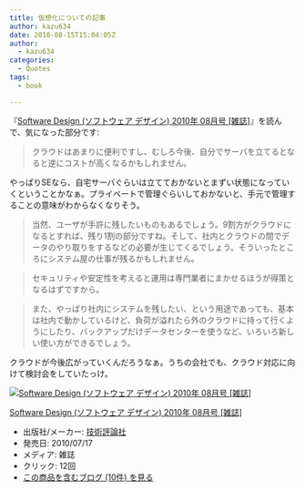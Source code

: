 ```yaml
---
title: 仮想化についての記事
author: kazu634
date: 2010-08-15T15:04:05Z
author:
  - kazu634
categories:
  - Quotes
tags:
  - book

---
```

<div class="section">
<p>
    『<a href="http://d.hatena.ne.jp/asin/B003U4GQEC" onclick="__gaTracker('send', 'event', 'outbound-article', 'http://d.hatena.ne.jp/asin/B003U4GQEC', 'Software Design (ソフトウェア デザイン) 2010年 08月号 [雑誌]');">Software Design (ソフトウェア デザイン) 2010年 08月号 [雑誌]</a>』を読んで、気になった部分です:
</p>
  
<blockquote>
<p>
      クラウドはあまりに便利ですし、むしろ今後、自分でサーバを立てるとなると逆にコストが高くなるかもしれません。
</p>
</blockquote>
  
<p>
    やっぱりSEなら、自宅サーバぐらいは立てておかないとまずい状態になっていくということかなぁ。プライベートで管理ぐらいしておかないと、手元で管理することの意味がわからなくなりそう。
</p>
  
<blockquote>
<p>
      当然、ユーザが手許に残したいものもあるでしょう。9割方がクラウドになるとすれば、残り1割の部分ですね。そして、社内とクラウドの間でデータのやり取りをするなどの必要が生じてくるでしょう。そういったところにシステム屋の仕事が残るかもしれません。
</p>
</blockquote>
  
<blockquote>
<p>
      セキュリティや安定性を考えると運用は専門業者にまかせるほうが得策となるはずですから。
</p>
</blockquote>
  
<blockquote>
<p>
      また、やっぱり社内にシステムを残したい、という用途であっても、基本は社内で動かしているけど、負荷が溢れたら外のクラウドに持って行くようにしたり、バックアップだけデータセンターを使うなど、いろいろ新しい使い方ができるでしょう。
</p>
</blockquote>
  
<p>
    クラウドが今後広がっていくんだろうなぁ。うちの会社でも、クラウド対応に向けて検討会をしていたっけ。
</p>
  
<div class="hatena-asin-detail">
<a href="http://www.amazon.co.jp/dp/B003U4GQEC/?tag=hatena_st1-22&ascsubtag=d-7ibv" onclick="__gaTracker('send', 'event', 'outbound-article', 'http://www.amazon.co.jp/dp/B003U4GQEC/?tag=hatena_st1-22&ascsubtag=d-7ibv', '');"><img src="https://images-na.ssl-images-amazon.com/images/I/515GiuiEMYL._SL160_.jpg" class="hatena-asin-detail-image" alt="Software Design (ソフトウェア デザイン) 2010年 08月号 [雑誌]" title="Software Design (ソフトウェア デザイン) 2010年 08月号 [雑誌]" /></a></p> 
    
<div class="hatena-asin-detail-info">
<p class="hatena-asin-detail-title">
<a href="http://www.amazon.co.jp/dp/B003U4GQEC/?tag=hatena_st1-22&ascsubtag=d-7ibv" onclick="__gaTracker('send', 'event', 'outbound-article', 'http://www.amazon.co.jp/dp/B003U4GQEC/?tag=hatena_st1-22&ascsubtag=d-7ibv', 'Software Design (ソフトウェア デザイン) 2010年 08月号 [雑誌]');">Software Design (ソフトウェア デザイン) 2010年 08月号 [雑誌]</a>
</p>
      
<ul>
<li>
<span class="hatena-asin-detail-label">出版社/メーカー:</span> <a href="http://d.hatena.ne.jp/keyword/%B5%BB%BD%D1%C9%BE%CF%C0%BC%D2" onclick="__gaTracker('send', 'event', 'outbound-article', 'http://d.hatena.ne.jp/keyword/%B5%BB%BD%D1%C9%BE%CF%C0%BC%D2', '技術評論社');" class="keyword">技術評論社</a>
</li>
<li>
<span class="hatena-asin-detail-label">発売日:</span> 2010/07/17
</li>
<li>
<span class="hatena-asin-detail-label">メディア:</span> 雑誌
</li>
<li>
<span class="hatena-asin-detail-label">クリック</span>: 12回
</li>
<li>
<a href="http://d.hatena.ne.jp/asin/B003U4GQEC" onclick="__gaTracker('send', 'event', 'outbound-article', 'http://d.hatena.ne.jp/asin/B003U4GQEC', 'この商品を含むブログ (10件) を見る');" target="_blank">この商品を含むブログ (10件) を見る</a>
</li>
</ul>
</div>
    
<div class="hatena-asin-detail-foot">
</div>
</div>
</div>
